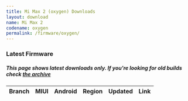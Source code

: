 ```yaml
---
title: Mi Max 2 (oxygen) Downloads
layout: download
name: Mi Max 2
codename: oxygen
permalink: /firmware/oxygen/
---
```


### Latest Firmware
##### This page shows latest downloads only. If you're looking for old builds check [the archive](/archive/firmware/oxygen/)


<div class="table-responsive-md" id="table-wrapper">
<table id="firmware" class="compact table table-striped table-hover table-sm">
    <thead class="thead-dark">
        <tr>
            <th>Branch</th>
            <th>MIUI</th>
            <th>Android</th>
            <th>Region</th>
            <th>Updated</th>
            <th>Link</th>
        </tr>
    </thead>
    <script>loadFirmwareDownloads('oxygen', 'latest')</script>
</table>
</div>
